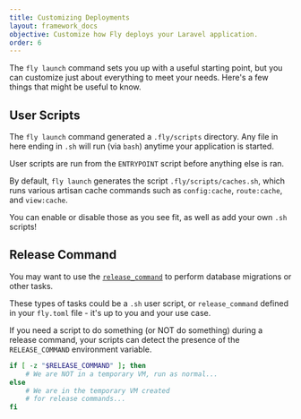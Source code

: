 ```yaml
---
title: Customizing Deployments
layout: framework_docs
objective: Customize how Fly deploys your Laravel application.
order: 6
---
```


The `fly launch` command sets you up with a useful starting point, but you can customize just about everything to meet your needs. Here's a few things that might be useful to know.

## User Scripts

The `fly launch` command generated a `.fly/scripts` directory. Any file in here ending in `.sh` will run (via `bash`) anytime your application is started.

User scripts are run from the `ENTRYPOINT` script before anything else is ran.

By default, `fly launch` generates the script `.fly/scripts/caches.sh`, which runs various artisan cache commands such as `config:cache`, `route:cache`, and `view:cache`.

You can enable or disable those as you see fit, as well as add your own `.sh` scripts!

## Release Command

You may want to use the [`release_command`](/docs/reference/configuration/#the-deploy-section) to perform database migrations or other tasks. 

These types of tasks could be a `.sh` user script, or `release_command` defined in your `fly.toml` file - it's up to you and your use case.

If you need a script to do something (or NOT do something) during a release command, your scripts can detect the presence of the `RELEASE_COMMAND` environment variable.

```bash
if [ -z "$RELEASE_COMMAND" ]; then
    # We are NOT in a temporary VM, run as normal...
else
    # We are in the temporary VM created
    # for release commands...
fi
```

